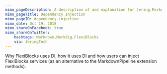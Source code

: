 ```yaml
---
mimo_pageDescription: A description of and explanation for Jering.Markdig.Extensions.FlexiBlocks's use of dependency injection.
mimo_pageTitle: Dependency Injection
mimo_pageID: dependency-injection
mimo_date: Oct 19, 2018
mimo_shareOnFacebook: true
mimo_shareOnTwitter:
    hashtags: Markdown,Markdig,FlexiBlocks
    via: JeringTech
---
```


Why FlexiBlocks uses DI, how it uses DI and how users can inject FlexiBlocks services (as an alternative to the MarkdownPipeline extension
methods).
